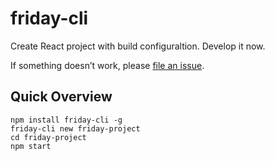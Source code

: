 # friday-cli

Create React project with build configuraltion. Develop it now.

If something doesn’t work, please [file an issue](https://github.com/Coyeah/friday-cli/issues).

## Quick Overview

```
npm install friday-cli -g
friday-cli new friday-project
cd friday-project
npm start
```
